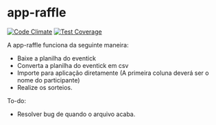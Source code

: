 # app-raffle
[![Code Climate](https://codeclimate.com/github/annacruz/app-raffle/badges/gpa.svg)](https://codeclimate.com/github/annacruz/app-raffle)
[![Test Coverage](https://codeclimate.com/github/annacruz/app-raffle/badges/coverage.svg)](https://codeclimate.com/github/annacruz/app-raffle/coverage)

A app-raffle funciona da seguinte maneira:

- Baixe a planilha do eventick
- Converta a planilha do eventick em csv
- Importe para aplicação diretamente (A primeira coluna deverá ser o nome do participante)
- Realize os sorteios.


To-do:

- Resolver bug de quando o arquivo acaba.
